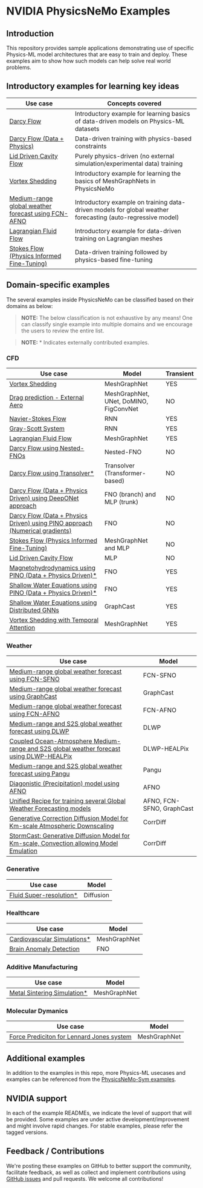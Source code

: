 <!-- markdownlint-disable -->
# NVIDIA PhysicsNeMo Examples

## Introduction

This repository provides sample applications demonstrating use of specific Physics-ML
model architectures that are easy to train and deploy. These examples aim to show how
such models can help solve real world problems.

## Introductory examples for learning key ideas

|Use case|Concepts covered|
| --- | --- |
|[Darcy Flow](./cfd/darcy_fno/)|Introductory example for learning basics of data-driven models on Physics-ML datasets|
|[Darcy Flow (Data + Physics)](./cfd/darcy_physics_informed/)|Data-driven training with physics-based constraints|
|[Lid Driven Cavity Flow](./cfd/ldc_pinns/)|Purely physics-driven (no external simulation/experimental data) training|
|[Vortex Shedding](./cfd/vortex_shedding_mgn/)|Introductory example for learning the basics of MeshGraphNets in PhysicsNeMo|
|[Medium-range global weather forecast using FCN-AFNO](./weather/fcn_afno/)|Introductory example on training data-driven models for global weather forecasting (auto-regressive model)|
|[Lagrangian Fluid Flow](./cfd/lagrangian_mgn/)|Introductory example for data-driven training on Lagrangian meshes|
|[Stokes Flow (Physics Informed Fine-Tuning)](./cfd/stokes_mgn/)|Data-driven training followed by physics-based fine-tuning|

## Domain-specific examples

The several examples inside PhysicsNeMo can be classified based on their domains as below:

> **NOTE:**  The below classification is not exhaustive by any means!
    One can classify single example into multiple domains and we encourage
    the users to review the entire list.

> **NOTE:**  * Indicates externally contributed examples.

### CFD

|Use case|Model|Transient|
| --- | --- |  --- |
|[Vortex Shedding](./cfd/vortex_shedding_mgn/)|MeshGraphNet|YES|
|[Drag prediction - External Aero](./cfd/external_aerodynamics/)|MeshGraphNet, UNet, DoMINO, FigConvNet|NO|
|[Navier-Stokes Flow](./cfd/navier_stokes_rnn/)|RNN|YES|
|[Gray-Scott System](./cfd/gray_scott_rnn/)|RNN|YES|
|[Lagrangian Fluid Flow](./cfd/lagrangian_mgn/)|MeshGraphNet|YES|
|[Darcy Flow using Nested-FNOs](./cfd/darcy_nested_fnos/)|Nested-FNO|NO|
|[Darcy Flow using Transolver*](./cfd/darcy_transolver/)|Transolver (Transformer-based)|NO|
|[Darcy Flow (Data + Physics Driven) using DeepONet approach](./cfd/darcy_physics_informed/)|FNO (branch) and MLP (trunk)|NO|
|[Darcy Flow (Data + Physics Driven) using PINO approach (Numerical gradients)](./cfd/darcy_physics_informed/)|FNO|NO|
|[Stokes Flow (Physics Informed Fine-Tuning)](./cfd/stokes_mgn/)|MeshGraphNet and MLP|NO|
|[Lid Driven Cavity Flow](./cfd/ldc_pinns/)|MLP|NO
|[Magnetohydrodynamics using PINO (Data + Physics Driven)*](./cfd/mhd_pino/)|FNO|YES|
|[Shallow Water Equations using PINO (Data + Physics Driven)*](./cfd/swe_nonlinear_pino/)|FNO|YES|
|[Shallow Water Equations using Distributed GNNs](./cfd/swe_distributed_gnn/)|GraphCast|YES|
|[Vortex Shedding with Temporal Attention](./cfd/vortex_shedding_mesh_reduced/)|MeshGraphNet|YES|

### Weather

|Use case|Model|
| --- | --- |
|[Medium-range global weather forecast using FCN-SFNO](https://github.com/NVIDIA/modulus-makani)|FCN-SFNO|
|[Medium-range global weather forecast using GraphCast](./weather/graphcast/)|GraphCast|
|[Medium-range global weather forecast using FCN-AFNO](./weather/fcn_afno/)|FCN-AFNO|
|[Medium-range and S2S global weather forecast using DLWP](./weather/dlwp/)|DLWP|
|[Coupled Ocean-Atmosphere Medium-range and S2S global weather forecast using DLWP-HEALPix](./weather/dlwp_healpix/)|DLWP-HEALPix|
|[Medium-range and S2S global weather forecast using Pangu](./weather/pangu_weather/)|Pangu|
|[Diagonistic (Precipitation) model using AFNO](./weather/diagnostic/)|AFNO|
|[Unified Recipe for training several Global Weather Forecasting models](./weather/unified_recipe/)|AFNO, FCN-SFNO, GraphCast|
|[Generative Correction Diffusion Model for Km-scale Atmospheric Downscaling](./generative/corrdiff/)|CorrDiff|
|[StormCast: Generative Diffusion Model for Km-scale, Convection allowing Model Emulation](./generative/stormcast/)|CorrDiff|

### Generative

|Use case|Model|
| --- | --- |
|[Fluid Super-resolution*](./generative/diffusion/)|Diffusion|

### Healthcare

|Use case|Model|
| --- | --- |
|[Cardiovascular Simulations*](./healthcare/bloodflow_1d_mgn/)|MeshGraphNet|
|[Brain Anomaly Detection](./healthcare/brain_anomaly_detection/)|FNO|

### Additive Manufacturing

|Use case|Model|
| --- | --- |
|[Metal Sintering Simulation*](./additive_manufacturing/sintering_physics/)|MeshGraphNet|

### Molecular Dymanics

|Use case|Model|
| --- | --- |
|[Force Prediciton for Lennard Jones system](./molecular_dynamics/lennard_jones/)|MeshGraphNet|


## Additional examples

In addition to the examples in this repo, more Physics-ML usecases and examples
can be referenced from the [PhysicsNeMo-Sym examples](https://github.com/NVIDIA/physicsnemo-sym/blob/main/examples/README.md).

## NVIDIA support

In each of the example READMEs, we indicate the level of support that will be provided.
Some examples are under active development/improvement and might involve rapid changes.
For stable examples, please refer the tagged versions.

## Feedback / Contributions

We're posting these examples on GitHub to better support the community, facilitate
feedback, as well as collect and implement contributions using
[GitHub issues](https://github.com/NVIDIA/physicsnemo/issues) and pull requests.
We welcome all contributions!
